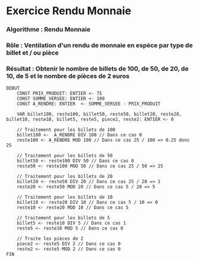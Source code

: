 # Exercice Rendu Monnaie
### Algorithme : Rendu Monnaie
### Rôle : Ventilation d'un rendu de monnaie en espèce par type de billet et / ou pièce
### Résultat : Obtenir le nombre de billets de 100, de 50, de 20, de 10, de 5 et le nombre de pièces de 2 euros
```
DEBUT
    CONST PRIX_PRODUIT: ENTIER <- 75
    CONST SOMME_VERSEE: ENTIER <- 100
    CONST A_RENDRE: ENTIER  <- SOMME_VERSEE - PRIX_PRODUIT

    VAR billet100, reste100, billet50, reste50, billet20, reste20, billet10, reste10, billet5, reste5, piece2, reste2: ENTIER <- 0

    // Traitement pour les billets de 100
    billet100 <-  A_RENDRE DIV 100 // Dans ce cas 0
    reste100 <- A_RENDRE MOD 100 // Dans ce cas 25 / 100 => 0.25 donc 25

    // Traitement pour les billets de 50
    billet50 <- reste100 DIV 50 // Dans ce cas 0
    reste50 <- reste100 MOD 50 // Dans ce cas 25 / 50 => 25

    // Traitement pour les billets de 20
    billet20 <- reste50 DIV 20 // Dans ce cas 25 / 20 => 1
    reste20 <- reste50 MOD 20 // Dans ce cas 5 / 20 => 5

    // Traitement pour les billets de 10
    billet10 <- reste20 DIV 10 // Dans ce cas 5 / 10 => 0
    reste10 <- reste20 MOD 10 // Dans ce cas 5

    // Traitement pour les billets de 5
    billet5 <- reste10 DIV 5 // Dans ce cas 1
    reste5 <- reste10 MOD 5 // Dans ce cas 0

    // Traite les pièces de 2
    piece2 <- reste5 DIV 2 // Dans ce cas 0
    reste2 <- reste5 MOD 2 // Dans ce cas 0
FIN
```
